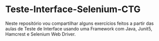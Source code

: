 # Teste-Interface-Selenium-CTG
Neste repositório vou compartilhar alguns exercícios feitos a partir das aulas de Teste de Interface usando uma Framework com Java, Junit5, Hamcrest e Selenium Web Driver.
